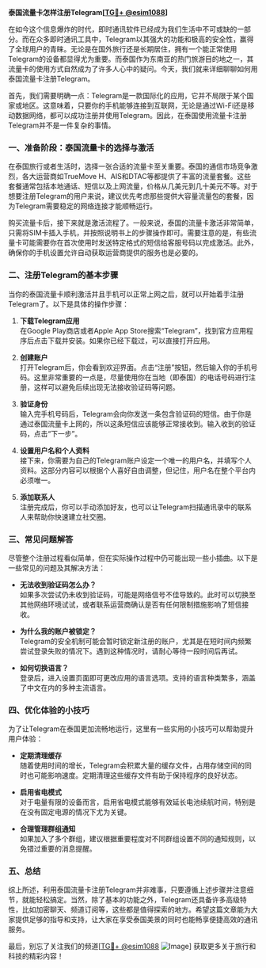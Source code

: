 **泰国流量卡怎样注册Telegram[[TG💪+ @esim1088](https://t.me/s/esim1088)]**

在如今这个信息爆炸的时代，即时通讯软件已经成为我们生活中不可或缺的一部分。而在众多即时通讯工具中，Telegram以其强大的功能和极高的安全性，赢得了全球用户的青睐。无论是在国外旅行还是长期居住，拥有一个能正常使用Telegram的设备都显得尤为重要。而泰国作为东南亚的热门旅游目的地之一，其流量卡的使用方式自然成为了许多人心中的疑问。今天，我们就来详细聊聊如何用泰国流量卡注册Telegram。

首先，我们需要明确一点：Telegram是一款国际化的应用，它并不局限于某个国家或地区。这意味着，只要你的手机能够连接到互联网，无论是通过Wi-Fi还是移动数据网络，都可以成功注册并使用Telegram。因此，在泰国使用流量卡注册Telegram并不是一件复杂的事情。

### **一、准备阶段：泰国流量卡的选择与激活**

在泰国旅行或者生活时，选择一张合适的流量卡至关重要。泰国的通信市场竞争激烈，各大运营商如TrueMove H、AIS和DTAC等都提供了丰富的流量套餐。这些套餐通常包括本地通话、短信以及上网流量，价格从几美元到几十美元不等。对于想要注册Telegram的用户来说，建议优先考虑那些提供大容量流量包的套餐，因为Telegram需要稳定的网络连接才能顺畅运行。

购买流量卡后，接下来就是激活流程了。一般来说，泰国的流量卡激活非常简单，只需将SIM卡插入手机，并按照说明书上的步骤操作即可。需要注意的是，有些流量卡可能需要你在首次使用时发送特定格式的短信给客服号码以完成激活。此外，确保你的手机设置允许自动获取运营商提供的服务也是必要的。

### **二、注册Telegram的基本步骤**

当你的泰国流量卡顺利激活并且手机可以正常上网之后，就可以开始着手注册Telegram了。以下是具体的操作步骤：

1. **下载Telegram应用**  
   在Google Play商店或者Apple App Store搜索“Telegram”，找到官方应用程序后点击下载并安装。如果你已经下载过，可以直接打开应用。

2. **创建账户**  
   打开Telegram后，你会看到欢迎界面。点击“注册”按钮，然后输入你的手机号码。这里非常重要的一点是，尽量使用你在当地（即泰国）的电话号码进行注册，这样可以避免后续出现无法接收验证码等问题。

3. **验证身份**  
   输入完手机号码后，Telegram会向你发送一条包含验证码的短信。由于你是通过泰国流量卡上网的，所以这条短信应该能够正常接收到。输入收到的验证码，点击“下一步”。

4. **设置用户名和个人资料**  
   接下来，你需要为自己的Telegram账户设定一个唯一的用户名，并填写个人资料。这部分内容可以根据个人喜好自由调整，但记住，用户名在整个平台内必须唯一。

5. **添加联系人**  
   注册完成后，你可以手动添加好友，也可以让Telegram扫描通讯录中的联系人来帮助你快速建立社交圈。

### **三、常见问题解答**

尽管整个注册过程看似简单，但在实际操作过程中仍可能出现一些小插曲。以下是一些常见的问题及其解决方法：

- **无法收到验证码怎么办？**  
  如果多次尝试仍未收到验证码，可能是网络信号不佳导致的。此时可以切换至其他网络环境试试，或者联系运营商确认是否有任何限制措施影响了短信接收。

- **为什么我的账户被锁定？**  
  Telegram的安全机制可能会暂时锁定新注册的账户，尤其是在短时间内频繁尝试登录失败的情况下。遇到这种情况时，请耐心等待一段时间后再试。

- **如何切换语言？**  
  登录后，进入设置页面即可更改应用的语言选项。支持的语言种类繁多，涵盖了中文在内的多种主流语言。

### **四、优化体验的小技巧**

为了让Telegram在泰国更加流畅地运行，这里有一些实用的小技巧可以帮助提升用户体验：

- **定期清理缓存**  
  随着使用时间的增长，Telegram会积累大量的缓存文件，占用存储空间的同时也可能影响速度。定期清理这些缓存文件有助于保持程序的良好状态。

- **启用省电模式**  
  对于电量有限的设备而言，启用省电模式能够有效延长电池续航时间，特别是在没有固定电源的情况下尤为关键。

- **合理管理群组通知**  
  如果加入了多个群组，建议根据重要程度对不同群组设置不同的通知规则，以免错过重要的消息提醒。

### **五、总结**

综上所述，利用泰国流量卡注册Telegram并非难事，只要遵循上述步骤并注意细节，就能轻松搞定。当然，除了基本的功能之外，Telegram还具备许多高级特性，比如加密聊天、频道订阅等，这些都是值得探索的地方。希望这篇文章能为大家提供足够的指导和支持，让大家在享受泰国美景的同时也能畅享便捷高效的通讯服务。

最后，别忘了关注我们的频道[[TG💪+ @esim1088](https://t.me/s/esim1088) ![Image](https://i.postimg.cc/4NQfJmqS/Snipaste-2025-05-13-00-14-12.png)] 获取更多关于旅行和科技的精彩内容！